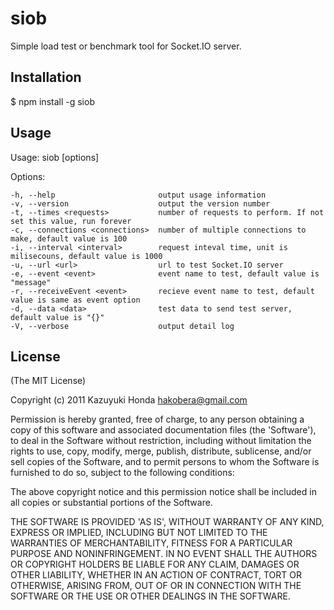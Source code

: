 siob
====

Simple load test or benchmark tool for Socket.IO server.

Installation
------------

  $ npm install -g siob

Usage
-----

  Usage: siob [options]

  Options:

    -h, --help                       output usage information
    -v, --version                    output the version number
    -t, --times <requests>           number of requests to perform. If not set this value, run forever
    -c, --connections <connections>  number of multiple connections to make, default value is 100
    -i, --interval <interval>        request inteval time, unit is milisecouns, default value is 1000
    -u, --url <url>                  url to test Socket.IO server
    -e, --event <event>              event name to test, default value is "message"
    -r, --receiveEvent <event>       recieve event name to test, default value is same as event option
    -d, --data <data>                test data to send test server, default value is "{}"
    -V, --verbose                    output detail log

License
-------

(The MIT License)

Copyright (c) 2011 Kazuyuki Honda <hakobera@gmail.com>

Permission is hereby granted, free of charge, to any person obtaining a copy of this software and associated documentation files (the 'Software'), to deal in the Software without restriction, including without limitation the rights to use, copy, modify, merge, publish, distribute, sublicense, and/or sell copies of the Software, and to permit persons to whom the Software is furnished to do so, subject to the following conditions:

The above copyright notice and this permission notice shall be included in all copies or substantial portions of the Software.

THE SOFTWARE IS PROVIDED 'AS IS', WITHOUT WARRANTY OF ANY KIND, EXPRESS OR IMPLIED, INCLUDING BUT NOT LIMITED TO THE WARRANTIES OF MERCHANTABILITY, FITNESS FOR A PARTICULAR PURPOSE AND NONINFRINGEMENT. IN NO EVENT SHALL THE AUTHORS OR COPYRIGHT HOLDERS BE LIABLE FOR ANY CLAIM, DAMAGES OR OTHER LIABILITY, WHETHER IN AN ACTION OF CONTRACT, TORT OR OTHERWISE, ARISING FROM, OUT OF OR IN CONNECTION WITH THE SOFTWARE OR THE USE OR OTHER DEALINGS IN THE SOFTWARE.